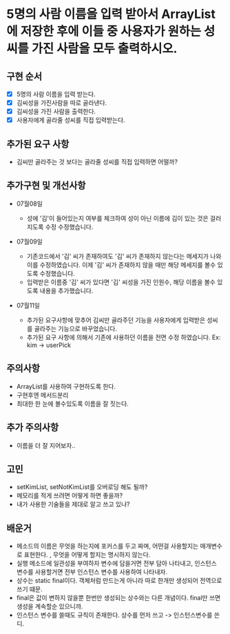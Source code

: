 # 5명의 사람 이름을 입력 받아서 ArrayList에 저장한 후에 이들 중 사용자가 원하는 성씨를 가진 사람을 모두 출력하시오.

## 구현 순서
- [x] 5명의 사람 이름을 입력 받는다.
- [x] 김씨성을 가진사람을 따로 골라낸다.
- [x] 김씨성을 가진 사람을 출력한다.
- [x] 사용자에게 골라줄 성씨를 직접 입력받는다.

## 추가된 요구 사항
- 김씨만 골라주는 것 보다는 골라줄 성씨를 직접 입력하면 어떨까?

## 추가구현 및 개선사항
- 07월08일
  - 성에 '김'이 들어있는지 여부를 체크하여 성이 아닌 이름에 김이 있는 것은 걸러지도록
    수정 수정했습니다.

- 07월09일
  - 기존코드에서 '김' 씨가 존재하여도 '김' 씨가 존재하지 않는다는 메세지가 나와 이를 수정하였습니다.
    이제 '김' 씨가 존재하지 않을 때만 해당 메세지를 볼수 있도록 수정했습니다.
  - 입력받은 이름중 '김' 씨가 있다면 '김' 씨성을 가진 인원수, 해당 이름을 볼수 있도록 내용을 추가했습니다.

- 07월11일
  - 추가된 요구사항에 맞추어 김씨만 골라주던 기능을 사용자에게 입력받은 성씨를 골라주는 기능으로 바꾸었습니다.
  - 추가된 요구 사항에 의해서 기존에 사용하던 이름을 전면 수정 하였습니다. Ex: kim -> userPick

## 주의사항
- ArrayList를 사용하여 구현하도록 한다.
- 구현후엔 메서드분리
- 최대한 한 눈에 볼수있도록 이름을 잘 짓는다.

## 추가 주의사항
- 이름을 더 잘 지어보자..

## 고민
- setKimList, setNotKimList를 오버로딩 해도 될까?
- 메모리를 적게 쓰려면 어떻게 하면 좋을까?
- 내가 사용한 기술들을 제대로 알고 쓰고 있나?

## 배운거
- 메소드의 이름은 무엇을 하는지에 포커스를 두고 짜며, 어떤걸 사용할지는 매개변수로 표현한다. , 무엇을 어떻게 할지는 명시하지 않는다.
- 실행 메소드에 일관성을 부여하자 변수에 담을거면 전부 담아 나타내고, 인스턴스 변수를 사용할거면 전부 인스턴스 변수를 사용하여 나타내자.
- 상수는 static final이다. 객체처럼 만드는게 아니라 따로 한개만 생성되어 전역으로 쓰기 떄문.
- final은 값이 변하지 않을뿐 한번만 생성되는 상수와는 다른 개념이다. final만 쓰면 생성을 계속할순 있으니까.
- 인스턴스 변수를 쓸때도 규칙이 존재한다. 상수를 먼저 쓰고 -> 인스턴스변수를 쓴디.